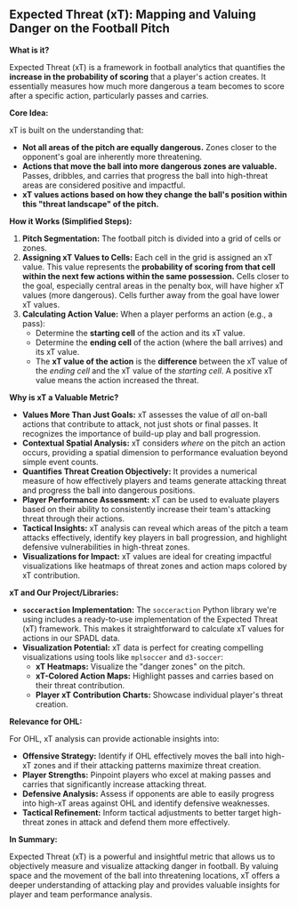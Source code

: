 ## Expected Threat (xT): Mapping and Valuing Danger on the Football Pitch

**What is it?**

Expected Threat (xT) is a framework in football analytics that quantifies the **increase in the probability of scoring** that a player's action creates. It essentially measures how much more dangerous a team becomes to score after a specific action, particularly passes and carries.

**Core Idea:**

xT is built on the understanding that:

*   **Not all areas of the pitch are equally dangerous.**  Zones closer to the opponent's goal are inherently more threatening.
*   **Actions that move the ball into more dangerous zones are valuable.**  Passes, dribbles, and carries that progress the ball into high-threat areas are considered positive and impactful.
*   **xT values actions based on how they change the ball's position within this "threat landscape" of the pitch.**

**How it Works (Simplified Steps):**

1.  **Pitch Segmentation:** The football pitch is divided into a grid of cells or zones.
2.  **Assigning xT Values to Cells:** Each cell in the grid is assigned an xT value. This value represents the **probability of scoring from that cell within the next few actions within the same possession.** Cells closer to the goal, especially central areas in the penalty box, will have higher xT values (more dangerous). Cells further away from the goal have lower xT values.
3.  **Calculating Action Value:** When a player performs an action (e.g., a pass):
    *   Determine the **starting cell** of the action and its xT value.
    *   Determine the **ending cell** of the action (where the ball arrives) and its xT value.
    *   The **xT value of the action** is the **difference** between the xT value of the *ending cell* and the xT value of the *starting cell*.  A positive xT value means the action increased the threat.

**Why is xT a Valuable Metric?**

*   **Values More Than Just Goals:** xT assesses the value of *all* on-ball actions that contribute to attack, not just shots or final passes. It recognizes the importance of build-up play and ball progression.
*   **Contextual Spatial Analysis:** xT considers *where* on the pitch an action occurs, providing a spatial dimension to performance evaluation beyond simple event counts.
*   **Quantifies Threat Creation Objectively:**  It provides a numerical measure of how effectively players and teams generate attacking threat and progress the ball into dangerous positions.
*   **Player Performance Assessment:** xT can be used to evaluate players based on their ability to consistently increase their team's attacking threat through their actions.
*   **Tactical Insights:** xT analysis can reveal which areas of the pitch a team attacks effectively, identify key players in ball progression, and highlight defensive vulnerabilities in high-threat zones.
*   **Visualizations for Impact:** xT values are ideal for creating impactful visualizations like heatmaps of threat zones and action maps colored by xT contribution.

**xT and Our Project/Libraries:**

*   **`socceraction` Implementation:** The `socceraction` Python library we're using includes a ready-to-use implementation of the Expected Threat (xT) framework.  This makes it straightforward to calculate xT values for actions in our SPADL data.
*   **Visualization Potential:** xT data is perfect for creating compelling visualizations using tools like `mplsoccer` and `d3-soccer`:
    *   **xT Heatmaps:** Visualize the "danger zones" on the pitch.
    *   **xT-Colored Action Maps:** Highlight passes and carries based on their threat contribution.
    *   **Player xT Contribution Charts:**  Showcase individual player's threat creation.

**Relevance for OHL:**

For OHL, xT analysis can provide actionable insights into:

*   **Offensive Strategy:** Identify if OHL effectively moves the ball into high-xT zones and if their attacking patterns maximize threat creation.
*   **Player Strengths:** Pinpoint players who excel at making passes and carries that significantly increase attacking threat.
*   **Defensive Analysis:**  Assess if opponents are able to easily progress into high-xT areas against OHL and identify defensive weaknesses.
*   **Tactical Refinement:**  Inform tactical adjustments to better target high-threat zones in attack and defend them more effectively.

**In Summary:**

Expected Threat (xT) is a powerful and insightful metric that allows us to objectively measure and visualize attacking danger in football. By valuing space and the movement of the ball into threatening locations, xT offers a deeper understanding of attacking play and provides valuable insights for player and team performance analysis.